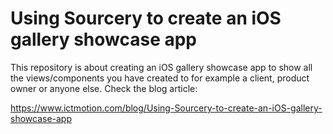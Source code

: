 # Using Sourcery to create an iOS gallery showcase app

This repository is about creating an iOS gallery showcase app to show all the views/components you have created to for example a client, product owner or anyone else.
Check the blog article:

https://www.ictmotion.com/blog/Using-Sourcery-to-create-an-iOS-gallery-showcase-app
